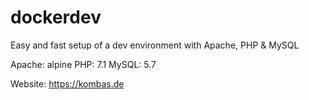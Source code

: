 # dockerdev
Easy and fast setup of a dev environment with Apache, PHP &amp; MySQL

Apache: alpine
PHP: 7.1
MySQL: 5.7

Website: https://kombas.de
